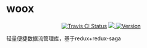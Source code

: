 # woox

<p align="center">
<a href="https://travis-ci.org/WoolYang/woox">
  <img src="https://travis-ci.org/WoolYang/woox.svg?branch=master" alt="Travis CI Status"/></a>
<a href="https://codecov.io/gh/WoolYang/woox">
  <img src="https://codecov.io/gh/WoolYang/woox/branch/master/graph/badge.svg" />
</a>
<a href="https://www.npmjs.com/package/woox">
  <img src="https://img.shields.io/npm/v/woox.svg" alt="Version">
  </a>
</p> 

轻量便捷数据流管理库，基于redux+redux-saga

